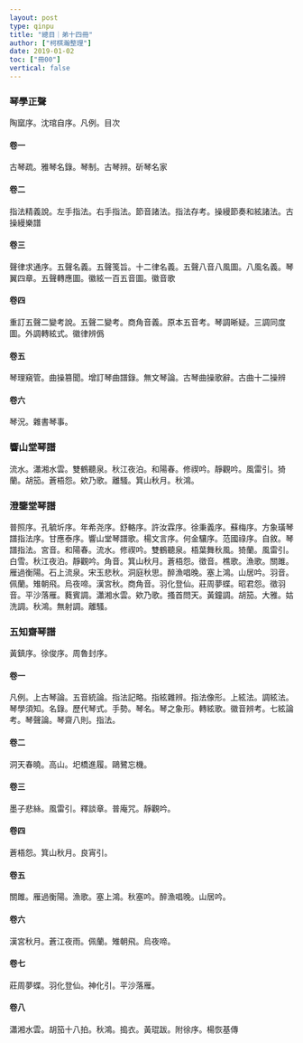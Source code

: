 ```yaml
---
layout: post
type: qinpu
title: "總目｜弟十四冊"
author: ["柯棋瀚整理"]
date: 2019-01-02
toc: ["冊00"]
vertical: false
---
```


### 琴學正聲

陶窳序。沈琯自序。凡例。目次

#### 卷一

古琴疏。雅琴名錄。琴制。古琴辨。斫琴名家

#### 卷二

指法精義說。左手指法。右手指法。節音諸法。指法存考。操縵節奏和絃諸法。古操縵樂譜

#### 卷三

聲律求通序。五聲名義。五聲笺旨。十二律名義。五聲八音八風圖。八風名義。琴翼四章。五聲轉應圖。徽絃一百五音圖。徽音歌

#### 卷四

重訂五聲二變考說。五聲二變考。商角音義。原本五音考。琴調晰疑。三調同度圖。外調轉絃式。徽律辨僞

#### 卷五

琴理窺管。曲操篡聞。增訂琴曲譜錄。無文琴論。古琴曲操歌辭。古曲十二操辨

#### 卷六

琴況。雜書琴事。

### 響山堂琴譜

流水。瀟湘水雲。雙鶴聽泉。秋江夜泊。和陽春。修禊吟。靜觀吟。風雷引。猗蘭。胡笳。蒼梧怨。欸乃歌。離騷。箕山秋月。秋鴻。

### 澄鑒堂琴譜

普照序。孔毓圻序。年希尧序。舒輅序。許汝霖序。徐秉義序。蘇梅序。方象璜<v>琴譜指法序</v>。甘應泰序。響山堂琴譜歌。楊文言序。何金驤序。范國祿序。自敘。琴譜指法。宮音。和陽春。流水。修禊吟。雙鶴聽泉。梧葉舞秋風。猗蘭。風雷引。白雪。秋江夜泊。靜觀吟。角音。箕山秋月。蒼梧怨。徵音。樵歌。漁歌。關雎。雁過衡陽。石上流泉。宋玉悲秋。洞庭秋思。醉漁唱晚。塞上鴻。山居吟。羽音。佩蘭。雉朝飛。烏夜啼。漢宮秋。商角音。羽化登仙。莊周夢蝶。昭君怨。徵羽音。平沙落雁。蕤賓調。瀟湘水雲。欸乃歌。搔首問天。黃鐘調。胡笳。大雅。姑洗調。秋鴻。無射調。離騷。

### 五知齋琴譜

黃鎮序。徐俊序。周魯封序。

#### 卷一

凡例。上古琴論。五音統論。指法記略。指絃雜辨。指法像形。上絃法。調絃法。琴學須知。名錄。歷代琴式。手勢。琴名。琴之象形。轉絃歌。徽音辨考。七絃論考。琴聲論。琴齋八則。指法。

#### 卷二

洞天春曉。高山。圯橋進履。鷗鷺忘機。

#### 卷三

墨子悲絲。風雷引。釋談章。普庵咒。靜觀吟。

#### 卷四

蒼梧怨。箕山秋月。良宵引。

#### 卷五

關雎。雁過衡陽。漁歌。塞上鴻。秋塞吟。醉漁唱晚。山居吟。

#### 卷六

漢宮秋月。蒼江夜雨。佩蘭。雉朝飛。烏夜啼。

#### 卷七

莊周夢蝶。羽化登仙。神化引。平沙落雁。

#### 卷八

瀟湘水雲。胡笳十八拍。秋鴻。搗衣。黃琨跋。附徐序。楊恢基傳
